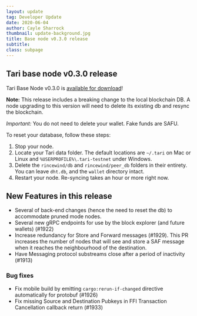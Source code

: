 ```yaml
---
layout: update
tag: Developer Update
date: 2020-06-04
author: Cayle Sharrock
thumbnail: update-background.jpg
title: Base node v0.3.0 release
subtitle:
class: subpage
---
```


## Tari base node v0.3.0 release

Tari Base Node v0.3.0 is [available for download](https://tari.com/downloads)!

**Note:** This release includes a breaking change to the local blockchain DB. A node upgrading to this version will need to delete its existing db and resync the blockchain.

*Important:* You do not need to delete your wallet. Fake funds are SAFU.

To reset your database, follow these steps:

1. Stop your node.
1. Locate your Tari data folder. The default locations are `~/.tari` on Mac or Linux and `%USERPROFILE%\.tari-testnet` under Windows.
1. Delete the `rincewind/db` and `rincewind/peer_db` folders in their entirety. You can leave `dht.db`, and the `wallet` directory intact.
4. Restart your node. Re-syncing takes an hour or more right now.

## New Features in this release

* Several of back-end changes (hence the need to reset the db) to accommodate pruned mode nodes.
* Several new gRPC endpoints for use by the block explorer (and future wallets) (#1922)
* Increase redundancy for Store and Forward messages (#1929). This PR increases the number of nodes
  that will see and store a SAF message when it reaches the neighbourhood of the destination.
* Have Messaging protocol substreams close after a period of inactivity (#1913)

### Bug fixes

* Fix mobile build by emitting `cargo:rerun-if-changed` directive automatically for protobuf (#1926)
* Fix missing Source and Destination Pubkeys in FFI Transaction Cancellation callback return (#1933)


